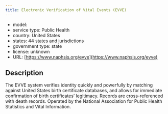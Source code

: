 ```yaml
---
title: Electronic Verification of Vital Events (EVVE)
---
```


- model: 
- service type: Public Health
- country: United States
- states: 44 states and jurisdictions
- government type: state
- license: unknown
- URL: [https://www.naphsis.org/evve](https://www.naphsis.org/evve)

## Description
The EVVE system verifies identity quickly and powerfully by matching against United States birth certificate databases, and allows for immediate confirmation of birth certificates’ legitimacy. Records are cross-referenced with death records. Operated by the National Association for Public Health Statistics and Vital Information.
